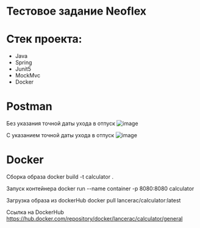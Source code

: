 # Тестовое задание Neoflex

# Стек проекта:
 * Java
 * Spring
 * Junit5
 * MockMvc
 * Docker

# Postman 
  Без указания точной даты ухода в отпуск
 ![image](https://github.com/LancerAC/Calculator/assets/152904551/15507a0f-4a91-407a-9c9f-25d618245308)

 С указанием точной даты ухода в отпуск
  ![image](https://github.com/LancerAC/Calculator/assets/152904551/d61bb372-66d1-47d7-8766-e93a5ed253c1)

# Docker

  Сборка образа
  docker build -t calculator .

  Запуск контейнера
  docker run --name container -p 8080:8080  calculator

  Загрузка образа из dockerHub
  docker pull lancerac/calculator:latest

  Ссылка на DockerHub
  https://hub.docker.com/repository/docker/lancerac/calculator/general
